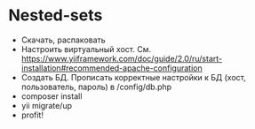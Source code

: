 # Nested-sets

* Скачать, распаковать
* Настроить виртуальный хост. См. https://www.yiiframework.com/doc/guide/2.0/ru/start-installation#recommended-apache-configuration
* Создать БД. Прописать корректные настройки к БД (хост, пользователь, пароль) в /config/db.php
* composer install
* yii migrate/up
* profit!